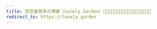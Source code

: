 ```yaml
---
title: 🈳空巢青年の博客（Lonely.Garden）👫🏻👫🏽👨‍👩‍👧‍👧🐶🧑🏼‍🤝‍🧑🏻👨‍👩‍👧‍👦
redirect_to: https://lonely.garden
---
```

